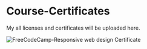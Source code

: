 # Course-Certificates
 My all licenses and certificates will be uploaded here. 

![FreeCodeCamp-Responsive web design Certificate](https://github.com/SamitSaha/Course-Certificates/assets/72096509/7e13f45b-7855-490a-939d-6d92883c61f0)
